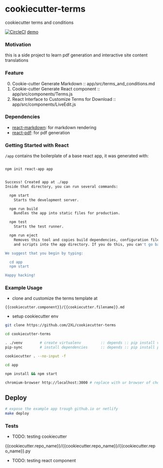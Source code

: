 # cookiecutter-terms
cookiecutter terms and conditions

[![CircleCI](https://circleci.com/gh/2XL/cookiecutter-terms.svg?style=svg)](https://circleci.com/gh/2XL/cookiecutter-terms)
[demo](https://2xl.github.io/cookiecutter-terms/) 

### Motivation

this is a side project to learn pdf generation and interactive site content translations

### Feature 

 0. Cookie-cutter Generate Markdown :: app/src/terms_and_conditions.md    
 1. Cookie-cutter Generate React component :: app/src/components/Terms.js
 2. React Interface to Customize Terms for Download :: app/src/components/LiveEdit.js
  

### Dependencies


- [react-markdown](https://github.com/rexxars/react-markdown): for markdown rendering
- [react-pdf](https://github.com/diegomura/react-pdf): for pdf generation


### Getting Started with React


`/app` contains the boilerplate of a base react app, it was generated with:

```bash

npm init react-app app


Success! Created app at ./app
Inside that directory, you can run several commands:

  npm start
    Starts the development server.

  npm run build
    Bundles the app into static files for production.

  npm test
    Starts the test runner.

  npm run eject
    Removes this tool and copies build dependencies, configuration files
    and scripts into the app directory. If you do this, you can't go back!

We suggest that you begin by typing:

  cd app
  npm start

Happy hacking!

```

### Example Usage

- clone and customize the terms template at 

`{{cookiecutter.component}}/{{cookiecutter.filename}}.md`


- setup cookiecutter env

```bash
git clone https://github.com/2XL/cookiecutter-terms

cd cookiecutter-terms

. ./venv        # create virtualenv         :: depends :: pip install virtualenvwrapper 
pip-sync        # install dependencies      :: depends :: pip install pip-tools

cookiecutter . --no-input -f

cd app 

npm install && npm start 

chromium-browser http://localhost:3000 # replace with ur browser of choice

```

## Deploy

```bash
# expose the example app trough github.io or netlify        
make deploy
```


### Tests

- TODO: testing cookiecutter 

{{cookiecutter.repo_name}}/{{cookiecutter.repo_name}}/{{cookiecutter.repo_name}}.py

- TODO: testing react component
